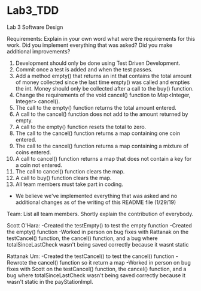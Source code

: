 # Lab3_TDD
Lab 3 Software Design


Requirements: Explain in your own word what were the requirements for this work.  Did you implement everything that was asked? Did you make additional improvements? 
  1. Development should only be done using Test Driven Development.
  2. Commit once a test is added and when the test passes.
  3. Add a method empty() that returns an int that contains the total amount of money collected since the last time empty() was called and empties the int. Money should only be collected after a call to the buy() function.
  4. Change the requirements of the void cancel() function to Map<Integer, Integer> cancel(). 
  5. The call to the empty() function returns the total amount entered.
  6. A call to the cancel() function does not add to the amount returned by empty.
  7. A call to the empty() function resets the total to zero.
  8. The call to the cancel() function returns a map containing one coin entered. 
  9. The call to the cancel() function returns a map containing a mixture of coins entered. 
  10. A call to cancel() function returns a map that does not contain a key for a coin not entered. 
  11. The call to cancel() function clears the map.
  12. A call to buy() function clears the map.
  13. All team members must take part in coding. 
  
  - We believe we've implemented everything that was asked and no additional changes as of the writing of this README file (1/29/19)

Team: List all team members. Shortly explain the contribution of everybody.  

Scott O'Hara:
  -Created the testEmpty() to test the empty function
  -Created the empty() function 
  -Worked in person on bug fixes with Rattanak on the testCancel() function, the cancel() function, and a bug where totalSinceLastCheck wasn't being saved correctly because it wasnt static
  
Rattanak Um:
  -Created the testCancel() to test the cancel() function
  -Rewrote the cancel() function so it return a map
  -Worked in person on bug fixes with Scott on the testCancel() function, the cancel() function, and a bug where totalSinceLastCheck wasn't being saved correctly because it wasn't static in the payStationImpl.
